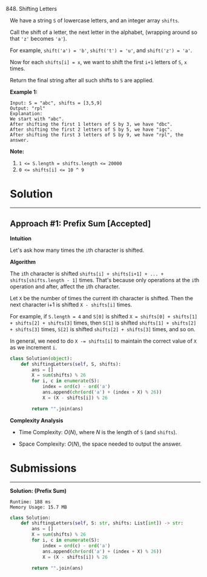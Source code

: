 848. Shifting Letters

We have a string `S` of lowercase letters, and an integer array `shifts`.

Call the shift of a letter, the next letter in the alphabet, (wrapping around so that `'z'` becomes `'a'`). 

For example, `shift('a') = 'b'`, `shift('t') = 'u'`, and `shift('z') = 'a'`.

Now for each `shifts[i] = x`, we want to shift the first `i+1` letters of `S`, `x` times.

Return the final string after all such shifts to `S` are applied.

**Example 1:**
```
Input: S = "abc", shifts = [3,5,9]
Output: "rpl"
Explanation: 
We start with "abc".
After shifting the first 1 letters of S by 3, we have "dbc".
After shifting the first 2 letters of S by 5, we have "igc".
After shifting the first 3 letters of S by 9, we have "rpl", the answer.
```

**Note:**

1. `1 <= S.length = shifts.length <= 20000`
1. `0 <= shifts[i] <= 10 ^ 9`

# Solution
---
## Approach #1: Prefix Sum [Accepted]
**Intuition**

Let's ask how many times the `i`th character is shifted.

**Algorithm**

The `i`th character is shifted `shifts[i] + shifts[i+1] + ... + shifts[shifts.length - 1]` times. That's because only operations at the `i`th operation and after, affect the `i`th character.

Let `X` be the number of times the current ith character is shifted. Then the next character i+1 is shifted `X - shifts[i]` times.

For example, if `S.length = 4` and `S[0]` is shifted `X = shifts[0] + shifts[1] + shifts[2] + shifts[3]` times, then `S[1]` is shifted `shifts[1] + shifts[2] + shifts[3]` times, `S[2]` is shifted `shifts[2] + shifts[3]` times, and so on.

In general, we need to do `X -= shifts[i]` to maintain the correct value of `X` as we increment `i`.

```python
class Solution(object):
    def shiftingLetters(self, S, shifts):
        ans = []
        X = sum(shifts) % 26
        for i, c in enumerate(S):
            index = ord(c) - ord('a')
            ans.append(chr(ord('a') + (index + X) % 26))
            X = (X - shifts[i]) % 26

        return "".join(ans)
```

**Complexity Analysis**

* Time Complexity: $O(N)$, where $N$ is the length of `S` (and `shifts`).

* Space Complexity: $O(N)$, the space needed to output the answer.

# Submissions
---
**Solution: (Prefix Sum)**
```
Runtime: 188 ms
Memory Usage: 15.7 MB
```
```python
class Solution:
    def shiftingLetters(self, S: str, shifts: List[int]) -> str:
        ans = []
        X = sum(shifts) % 26
        for i, c in enumerate(S):
            index = ord(c) - ord('a')
            ans.append(chr(ord('a') + (index + X) % 26))
            X = (X - shifts[i]) % 26

        return "".join(ans)
```
